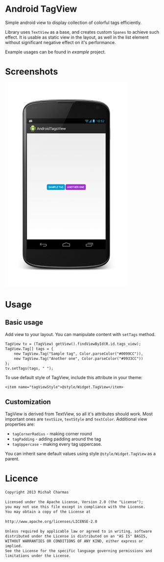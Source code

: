 Android TagView
===============

Simple android view to display collection of colorful tags efficiently.

Library uses ```TextView``` as a base, and creates custom ```Spanes```
to achieve such effect. It is usable as static view in the layout,
as well in the list element without significant negative effect on it's performance.

Example usages can be found in *example* project.

Screenshots
===============

![Screenshot](screenshot.png "Screenshot")

Usage
===============

Basic usage
---------------

Add view to your layout. You can manipulate content with ```setTags``` method.

```
TagView tv = (TagView) getView().findViewById(R.id.tags_view);
TagView.Tag[] tags = {
    new TagView.Tag("Sample tag", Color.parseColor("#0099CC")),
    new TagView.Tag("Another one", Color.parseColor("#9933CC"))
};
tv.setTags(tags, " ");
```

To use default style of TagView, include this attribute in your theme:

```
<item name="tagViewStyle">@style/Widget.TagView</item>
```

Customization
---------------
TagView is derived from TextView, so all it's attributes should work.
Most important ones are ```textSize```, ```textStyle``` and ```textColor```.
Additional view properties are:

* ```tagCornerRadius``` - making corner round
* ```tagPadding``` - adding padding around the tag
* ```tagUppercase``` - making every tag uppercase.

You can inherit sane default values using style ```@style/Widget.TagView```
as a parent.

Licence
===============

	Copyright 2013 Michał Charmas

	Licensed under the Apache License, Version 2.0 (the "License");
	you may not use this file except in compliance with the License.
	You may obtain a copy of the License at
	
	http://www.apache.org/licenses/LICENSE-2.0

	Unless required by applicable law or agreed to in writing, software
	distributed under the License is distributed on an "AS IS" BASIS,
	WITHOUT WARRANTIES OR CONDITIONS OF ANY KIND, either express or implied.
	See the License for the specific language governing permissions and
	limitations under the License.


